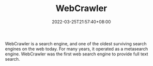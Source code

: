 ﻿---
weight: 
title: "WebCrawler"
description: "WebCrawler is a search engine, and one of the oldest surviving search engines on the web today. For many years, it operated as a metasearch engine. WebCrawler was the first web search engine to provide full text search."
date: 2022-03-25T21:57:40+08:00
lastmod: 2022-03-25T16:45:40+08:00
draft: false
authors: ["Metabd"]
featuredImage: "27.jpg"
link: "https://www.webcrawler.com/"
tags: ["WebCrawler","ÔªËÑË÷"]
categories: ["navigation"]
navigation: ["ÔªËÑË÷"]
lightgallery: true
toc: true
pinned: false
recommend: false
recommend1: false
---
WebCrawler is a search engine, and one of the oldest surviving search engines on the web today. For many years, it operated as a metasearch engine. WebCrawler was the first web search engine to provide full text search.
